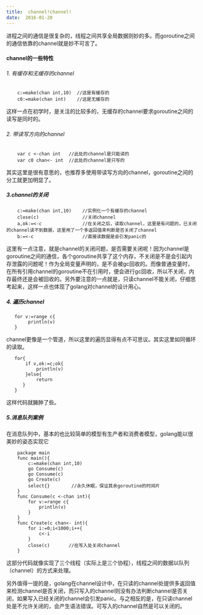 ```yaml
---
title:  channel!channel!
date:  2016-01-20
---
```

进程之间的通信是很复杂的，线程之间共享全局数据则妙的多。而goroutine之间的通信依靠的channel就是妙不可言了。

#### channel的一些特性
###### 1. 有缓存和无缓存的channel
```
    c:=make(chan int,10)  //这是有缓存的
    c0:=make(chan int)    //这是无缓存的
```
这样一点在初学时，是关注的比较多的，无缓存的channel要求goroutine之间的读写是同时的。

###### 2. 带读写方向的channel
```
    var c <-chan int   //此处的channel是只能读的
    var c0 chan<- int  //此处的channel是只写的
```
其实这里是很有意思的，也推荐多使用带读写方向的channel，goroutine之间的分工就更加明显了。
##### 3.channel的关闭
```
    c:=make(chan int,10)    //实例化一个有缓存的channel
    close(c)                //关闭channel
    a,ok:=<-c               //在关闭之后，读取channel，这里是有问题的，已关闭的channel读不到数据，这里用了一个多返回值来判断是否关闭了channel
    b:=<-c                  //直接读数据是会引发panic的
```
这里有一点注意，就是channel的关闭问题，是否需要关闭呢！因为channel是goroutine之间的通信，各个goroutine共享了这个内存，不关闭是不是会引起内存泄露的问题呢！作为全局变量声明的，是不会被gc回收的。而像普通变量时，在所有引用channel的goroutine不在引用时，便会进行gc回收，所以不关闭，内存最终还是会被回收的。另外要注意的一点就是，只读channel不能关闭，仔细思考起来，这样一点也体现了golang对channel的设计用心。
##### 4. 遍历channel
```
   for v:=range c{
        println(v)
   } 
```
channel更像是一个管道，所以这里的遍历显得有点不可思议。其实这里如同循环的读取。
```
   for{
       if v,ok:=c;ok{
           println(v)
       }else{
           return
      }
   }
```
这样代码就臃肿了些。
##### 5.消息队列案例
在消息队列中，基本的也比较简单的模型有生产者和消费者模型，golang能以很美妙的姿态实现它
```
    package main
    func main(){
        c:=make(chan int,10)
        go Consume(c)
        go Consume(c)
        go Create(c)    
        select{}        //永久休眠，保证其余goroutine的时间片
    }
    func Consume(c <-chan int){
        for v:=range c{
            println(v)
        }
    }
    func Create(c chan<- int){
        for i:=0;i<1000;i++{
            c<-i
        }
        close(c)       //在写入处关闭channel
    }
```
这部分代码就像实现了三个线程（实际上是三个协程），线程之间的数据以队列（channel）的方式来处理。

另外值得一提的是，golang在channel设计中，在只读的channel处提供多返回值来检测channel是否关闭，而只写入的channel则没有办法判断channel是否关闭，如果写入已经关闭的channel会引发panic。与之相反的是，在只读channel处是不允许关闭的，会产生语法错误。可写入的channel自然是可以关闭的。

